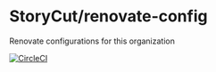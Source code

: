 StoryCut/renovate-config
============================

Renovate configurations for this organization

[![CircleCI](https://dl.circleci.com/status-badge/img/circleci/GGfu6J7ZDsGCGXrFRiVj3y/M7cDzf1apwZ77JtQoua7T3/tree/main.svg?style=svg)](https://dl.circleci.com/status-badge/redirect/circleci/GGfu6J7ZDsGCGXrFRiVj3y/M7cDzf1apwZ77JtQoua7T3/tree/main)
